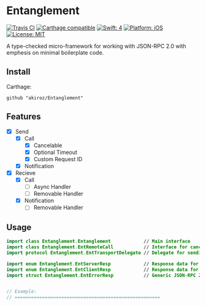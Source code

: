 # Entanglement

[![Travis CI](https://travis-ci.org/akiroz/Entanglement.svg?branch=master)](https://travis-ci.org/akiroz/Entanglement)
[![Carthage compatible](https://img.shields.io/badge/Carthage-compatible-brightgreen.svg)](https://github.com/Carthage/Carthage)
[![Swift: 4](https://img.shields.io/badge/Swift-4-orange.svg)]()
[![Platform: iOS](https://img.shields.io/badge/Platform-iOS-lightgray.svg)]()
[![License: MIT](https://img.shields.io/badge/License-MIT-blue.svg)](https://opensource.org/licenses/MIT)

A type-checked micro-framework for working with JSON-RPC 2.0 with emphesis on minimal boilerplate code.

## Install

Carthage:

```
github "akiroz/Entanglement"
```

## Features

- [x] Send
  - [x] Call
    - [x] Cancelable
    - [x] Optional Timeout
    - [x] Custom Request ID
  - [x] Notification
- [x] Recieve
  - [x] Call
    - [ ] Async Handler
    - [ ] Removable Handler
  - [x] Notification
    - [ ] Removable Handler 

## Usage

```swift
import class Entanglement.Entanglement            // Main interface
import class Entanglement.EntRemoteCall           // Interface for canceling calls
import protocol Entanglement.EntTransportDelegate // Delegate for sending / recieving data

import enum Entanglement.EntServerResp            // Response data for client initiated calls
import enum Entanglement.EntClientResp            // Response data for server initiated calls
import struct Entanglement.EntErrorResp           // Generic JSON-RPC 2.0 error object


// Example: 
// =====================================================



```
